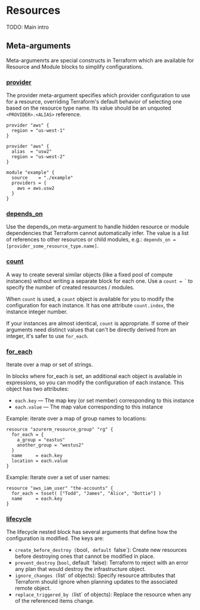 # Resources

TODO: Main intro

## Meta-arguments

Meta-argumenrts are special constructs in Terraform which are available for Resource and Module
blocks to simplify configurations.

### [provider](https://developer.hashicorp.com/terraform/language/meta-arguments/resource-provider)

The provider meta-argument specifies which provider configuration to use for a resource, overriding
Terraform's default behavior of selecting one based on the resource type name. Its value should
be an unquoted `<PROVIDER>.<ALIAS>` reference.
```
provider "aws" {
  region = "us-west-1"
}

provider "aws" {
  alias  = "usw2"
  region = "us-west-2"
}

module "example" {
  source    = "./example"
  providers = {
    aws = aws.usw2
  }
}
```

### [depends_on](https://developer.hashicorp.com/terraform/language/meta-arguments/depends_on)

Use the depends_on meta-argument to handle hidden resource or module dependencies that
Terraform cannot automatically infer. The value is a list of references to other resources
or child modules, e.g.: `depends_on = [provider_some_resource_type.name]`.

### [count](https://developer.hashicorp.com/terraform/language/meta-arguments/count)

A way to create several similar objects (like a fixed pool of compute instances) without
writing a separate block for each one. Use a `count = `<integer>` to specify the
number of created resources / modules.

When `count` is used, a `count` object is available for you to modify the
configuration for each instance. It has one attribute `count.index`, the
instance integer number.

If your instances are almost identical, `count` is appropriate. If some of their arguments
need distinct values that can't be directly derived from an integer, it's safer to
use `for_each`.

### [for_each](https://developer.hashicorp.com/terraform/language/meta-arguments/for_each)

Iterate over a map or set of strings.

In blocks where for_each is set, an additional each object is available in expressions,
so you can modify the configuration of each instance. This object has two attributes:

- `each.key` — The map key (or set member) corresponding to this instance
- `each.value` — The map value corresponding to this instance

Example: iterate over a map of group names to locations:
```
resource "azurerm_resource_group" "rg" {
  for_each = {
    a_group = "eastus"
    another_group = "westus2"
  }
  name     = each.key
  location = each.value
}
```

Example: Iterate over a set of user names:
```
resource "aws_iam_user" "the-accounts" {
  for_each = toset( ["Todd", "James", "Alice", "Dottie"] )
  name     = each.key
}
```

### [lifecycle](https://developer.hashicorp.com/terraform/language/meta-arguments/lifecycle)

The lifecycle nested block has several arguments that define how the
configuration is modified. The keys are:
- `create_before_destroy (`bool`, default `false`): Create new resources before
  destroying ones that cannot be modified in place.
- `prevent_destroy` (`bool`, default `false): Terraform to reject with an error
  any plan that would destroy the infrastructure object.
- `ignore_changes (`list` of objects): Specify resource attributes that Terraform
  should ignore when planning updates to the associated remote object.
- `replace_triggered_by (`list` of objects): Replace the resource when any of
  the referenced items change.
